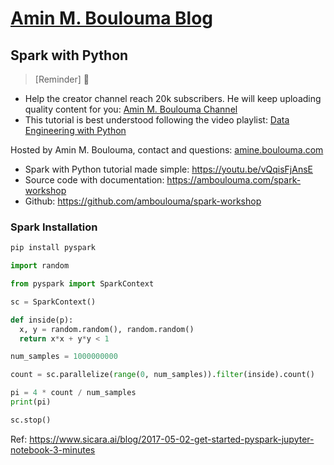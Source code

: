 # [Amin M. Boulouma Blog](https://amboulouma.com)

## Spark with Python

> [Reminder] 🔔
- Help the creator channel reach 20k subscribers. He will keep uploading quality content for you: [Amin M. Boulouma Channel](https://www.youtube.com/channel/UCOZbokHO727qeStxeYSKMUQ?sub_confirmation=1)
- This tutorial is best understood following the video playlist: [Data Engineering with Python](https://www.youtube.com/watch?v=ma3BC8aPBfE&list=PLpMTHmi814W1FxjWZQ6dylKrTnGYiO-gM&index=1)


Hosted by Amin M. Boulouma, contact and questions: [amine.boulouma.com](https://amine.boulouma.com)
- Spark with Python tutorial made simple: https://youtu.be/vQqisFjAnsE
- Source code with documentation: https://amboulouma.com/spark-workshop
- Github: https://github.com/amboulouma/spark-workshop

### Spark Installation


```python
pip install pyspark
```


```python
import random

from pyspark import SparkContext
```


```python
sc = SparkContext()
```


```python
def inside(p):     
  x, y = random.random(), random.random()
  return x*x + y*y < 1
```


```python
num_samples = 1000000000

count = sc.parallelize(range(0, num_samples)).filter(inside).count()

pi = 4 * count / num_samples
print(pi)

sc.stop()
```

Ref: https://www.sicara.ai/blog/2017-05-02-get-started-pyspark-jupyter-notebook-3-minutes
